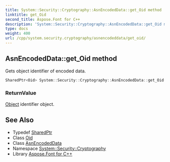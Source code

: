 ```yaml
---
title: System::Security::Cryptography::AsnEncodedData::get_Oid method
linktitle: get_Oid
second_title: Aspose.Font for C++
description: 'System::Security::Cryptography::AsnEncodedData::get_Oid method. Gets object identifier of encoded data in C++.'
type: docs
weight: 400
url: /cpp/system.security.cryptography/asnencodeddata/get_oid/
---
```

## AsnEncodedData::get_Oid method


Gets object identifier of encoded data.

```cpp
SharedPtr<Oid> System::Security::Cryptography::AsnEncodedData::get_Oid() const
```


### ReturnValue

[Object](../../../system/object/) identifier object.

## See Also

* Typedef [SharedPtr](../../../system/sharedptr/)
* Class [Oid](../../oid/)
* Class [AsnEncodedData](../)
* Namespace [System::Security::Cryptography](../../)
* Library [Aspose.Font for C++](../../../)
